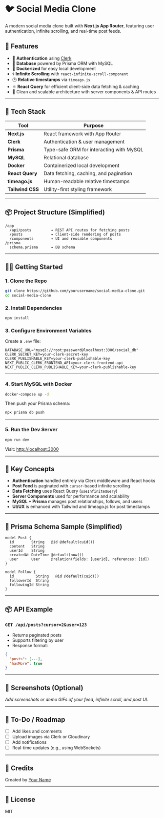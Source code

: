 # 🐦 Social Media Clone

A modern social media clone built with **Next.js App Router**, featuring user authentication, infinite scrolling, and real-time post feeds.

## 🚀 Features

- 🔐 **Authentication** using [Clerk](https://clerk.dev)
- 📓 **Database** powered by Prisma ORM with MySQL
- 🐳 **Dockerized** for easy local development
- 🌀 **Infinite Scrolling** with `react-infinite-scroll-component`
- 🕒 **Relative timestamps** via `timeago.js`
- ⚛️ **React Query** for efficient client-side data fetching & caching
- 🥪 Clean and scalable architecture with server components & API routes

---

## 💠 Tech Stack

| Tool             | Purpose                                  |
| ---------------- | ---------------------------------------- |
| **Next.js**      | React framework with App Router          |
| **Clerk**        | Authentication & user management         |
| **Prisma**       | Type-safe ORM for interacting with MySQL |
| **MySQL**        | Relational database                      |
| **Docker**       | Containerized local development          |
| **React Query**  | Data fetching, caching, and pagination   |
| **timeago.js**   | Human-readable relative timestamps       |
| **Tailwind CSS** | Utility-first styling framework          |

---

## 📦 Project Structure (Simplified)

```
/app
  /api/posts         → REST API routes for fetching posts
  /posts             → Client-side rendering of posts
  /components        → UI and reusable components
/prisma
  schema.prisma      → DB schema
```

---

## 🧑‍💻 Getting Started

### 1. Clone the Repo

```bash
git clone https://github.com/yourusername/social-media-clone.git
cd social-media-clone
```

### 2. Install Dependencies

```bash
npm install
```

### 3. Configure Environment Variables

Create a `.env` file:

```env
DATABASE_URL="mysql://root:password@localhost:3306/social_db"
CLERK_SECRET_KEY=your-clerk-secret-key
CLERK_PUBLISHABLE_KEY=your-clerk-publishable-key
NEXT_PUBLIC_CLERK_FRONTEND_API=your-clerk-frontend-api
NEXT_PUBLIC_CLERK_PUBLISHABLE_KEY=your-clerk-publishable-key
```

---

### 4. Start MySQL with Docker

```bash
docker-compose up -d
```

Then push your Prisma schema:

```bash
npx prisma db push
```

---

### 5. Run the Dev Server

```bash
npm run dev
```

Visit: [http://localhost:3000](http://localhost:3000)

---

## 🧪 Key Concepts

- **Authentication** handled entirely via Clerk middleware and React hooks
- **Post Feed** is paginated with `cursor`-based infinite scrolling
- **Data Fetching** uses React Query (`useInfiniteQuery`)
- **Server Components** used for performance and scalability
- **MySQL + Prisma** manages post relationships, follows, and users
- **UI/UX** is enhanced with Tailwind and timeago.js for post timestamps

---

## 📂 Prisma Schema Sample (Simplified)

```prisma
model Post {
  id        String   @id @default(cuid())
  content   String
  userId    String
  createdAt DateTime @default(now())
  user      User     @relation(fields: [userId], references: [id])
}

model Follow {
  id          String   @id @default(cuid())
  followerId  String
  followingId String
}
```

---

## 📦 API Example

### `GET /api/posts?cursor=2&user=123`

- Returns paginated posts
- Supports filtering by user
- Response format:

```json
{
  "posts": [...],
  "hasMore": true
}
```

---

## 📸 Screenshots (Optional)

_Add screenshots or demo GIFs of your feed, infinite scroll, and post UI._

---

## 🧱 To-Do / Roadmap

- [ ] Add likes and comments
- [ ] Upload images via Clerk or Cloudinary
- [ ] Add notifications
- [ ] Real-time updates (e.g., using WebSockets)

---

## 🤝 Credits

Created by [Your Name](https://github.com/yourusername)

---

## 📝 License

MIT

